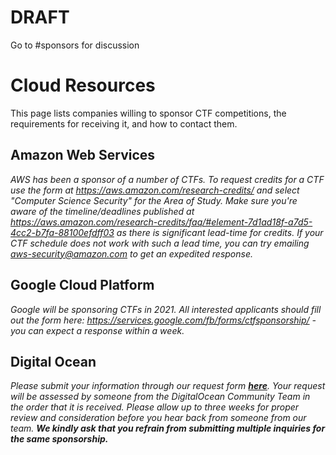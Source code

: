 # DRAFT
Go to #sponsors for discussion

# Cloud Resources
This page lists companies willing to sponsor CTF competitions, the requirements for receiving it, and how to contact them.

## Amazon Web Services

*AWS has been a sponsor of a number of CTFs. To request credits for a CTF use the form at https://aws.amazon.com/research-credits/ and select "Computer Science Security" for the Area of Study. Make sure you're aware of the timeline/deadlines published at https://aws.amazon.com/research-credits/faq/#element-7d1ad18f-a7d5-4cc2-b7fa-88100efdff03 as there is significant lead-time for credits.
If your CTF schedule does not work with such a lead time, you can try emailing aws-security@amazon.com to get an expedited response.*

## Google Cloud Platform

*Google will be sponsoring CTFs in 2021. All interested applicants should fill out the form here: https://services.google.com/fb/forms/ctfsponsorship/ - you can expect a response within a week.*

## Digital Ocean
*Please submit your information through our request form **[here](https://goo.gl/forms/o3lArqe60vfnly3A2)**. Your request will be assessed by someone from the DigitalOcean Community Team in the order that it is received. Please allow up to three weeks for proper review and consideration before you hear back from someone from our team. **We kindly ask that you refrain from submitting multiple inquiries for the same sponsorship.***

